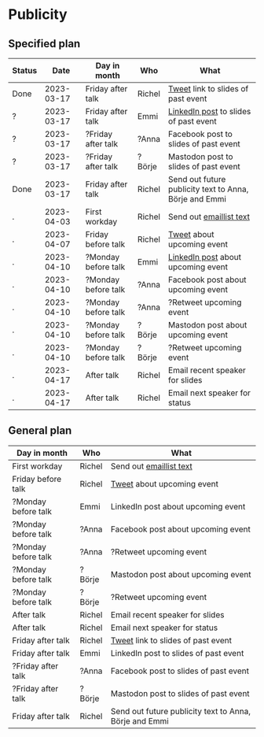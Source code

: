 # Publicity

## Specified plan

Status|Date      |Day in month       |Who   |What
------|----------|-------------------|------|----------------------------------
Done  |2023-03-17|Friday after talk  |Richel|[Tweet](tweets.md) link to slides of past event
?     |2023-03-17|Friday after talk  |Emmi  |[LinkedIn post](linked_in_posts.md) to slides of past event
?     |2023-03-17|?Friday after talk |?Anna |Facebook post to slides of past event
?     |2023-03-17|?Friday after talk |?Börje|Mastodon post to slides of past event
Done  |2023-03-17|Friday after talk  |Richel|Send out future publicity text to Anna, Börje and Emmi
.     |2023-04-03|First workday      |Richel|Send out [emaillist text](newsletter_archive.md)
.     |2023-04-07|Friday before talk |Richel|[Tweet](tweets.md) about upcoming event
.     |2023-04-10|?Monday before talk|Emmi  |[LinkedIn post](linked_in_posts.md) about upcoming event
.     |2023-04-10|?Monday before talk|?Anna |Facebook post about upcoming event
.     |2023-04-10|?Monday before talk|?Anna |?Retweet upcoming event
.     |2023-04-10|?Monday before talk|?Börje|Mastodon post about upcoming event
.     |2023-04-10|?Monday before talk|?Börje|?Retweet upcoming event
.     |2023-04-17|After talk         |Richel|Email recent speaker for slides
.     |2023-04-17|After talk         |Richel|Email next speaker for status

## General plan

Day in month       |Who   |What
-------------------|------|----------------------------------
First workday      |Richel|Send out [emaillist text](newsletter_archive.md)
Friday before talk |Richel|[Tweet](tweets.md) about upcoming event
?Monday before talk|Emmi  |LinkedIn post about upcoming event
?Monday before talk|?Anna |Facebook post about upcoming event
?Monday before talk|?Anna |?Retweet upcoming event
?Monday before talk|?Börje|Mastodon post about upcoming event
?Monday before talk|?Börje|?Retweet upcoming event
After talk         |Richel|Email recent speaker for slides
After talk         |Richel|Email next speaker for status
Friday after talk  |Richel|[Tweet](tweets.md) link to slides of past event
Friday after talk  |Emmi  |LinkedIn post to slides of past event
?Friday after talk |?Anna |Facebook post to slides of past event
?Friday after talk |?Börje|Mastodon post to slides of past event
Friday after talk  |Richel|Send out future publicity text to Anna, Börje and Emmi
